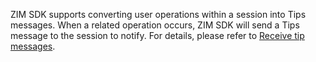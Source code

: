 ZIM SDK supports converting user operations within a session into Tips messages. When a related operation occurs, ZIM SDK will send a Tips message to the session to notify. For details, please refer to [Receive tip messages](!zim-receive_tips).





